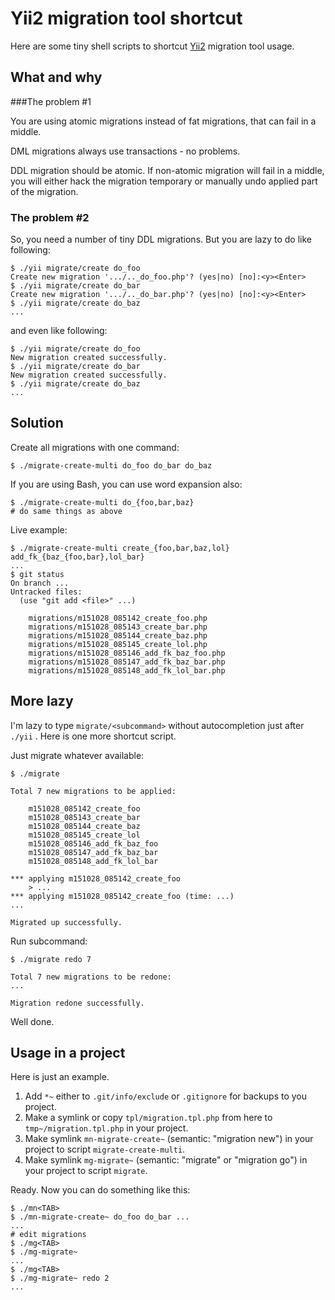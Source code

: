 Yii2 migration tool shortcut
============================

Here are some tiny shell scripts to shortcut [Yii2](https://github.com/yiisoft/yii2)
migration tool usage.

What and why
------------

###The problem #1

You are using atomic migrations instead of fat migrations, that can
fail in a middle.

DML migrations always use transactions - no problems.

DDL migration should be atomic. If non-atomic migration will fail
in a middle, you will either hack the migration temporary or manually
undo applied part of the migration.

### The problem #2

So, you need a number of tiny DDL migrations. But you are lazy to do
like following:

    $ ./yii migrate/create do_foo
    Create new migration '.../.._do_foo.php'? (yes|no) [no]:<y><Enter>
    $ ./yii migrate/create do_bar
    Create new migration '.../.._do_bar.php'? (yes|no) [no]:<y><Enter>
    $ ./yii migrate/create do_baz
    ...

and even like following:

    $ ./yii migrate/create do_foo
    New migration created successfully.
    $ ./yii migrate/create do_bar
    New migration created successfully.
    $ ./yii migrate/create do_baz
    ...

Solution
--------

Create all migrations with one command:

    $ ./migrate-create-multi do_foo do_bar do_baz

If you are using Bash, you can use word expansion also:

    $ ./migrate-create-multi do_{foo,bar,baz}
    # do same things as above

Live example:

    $ ./migrate-create-multi create_{foo,bar,baz,lol} add_fk_{baz_{foo,bar},lol_bar}
    ...
    $ git status
    On branch ...
    Untracked files:
      (use "git add <file>" ...)

        migrations/m151028_085142_create_foo.php
        migrations/m151028_085143_create_bar.php
        migrations/m151028_085144_create_baz.php
        migrations/m151028_085145_create_lol.php
        migrations/m151028_085146_add_fk_baz_foo.php
        migrations/m151028_085147_add_fk_baz_bar.php
        migrations/m151028_085148_add_fk_lol_bar.php

More lazy
---------

I'm lazy to type `migrate/<subcommand>` without autocompletion
just after `./yii` . Here is one more shortcut script.

Just migrate whatever available:

    $ ./migrate

    Total 7 new migrations to be applied:

        m151028_085142_create_foo
        m151028_085143_create_bar
        m151028_085144_create_baz
        m151028_085145_create_lol
        m151028_085146_add_fk_baz_foo
        m151028_085147_add_fk_baz_bar
        m151028_085148_add_fk_lol_bar

    *** applying m151028_085142_create_foo
        > ...
    *** applying m151028_085142_create_foo (time: ...)
    ...

    Migrated up successfully.

Run subcommand:

    $ ./migrate redo 7

    Total 7 new migrations to be redone:
    ...

    Migration redone successfully.

Well done.

Usage in a project
------------------

Here is just an example.

1.  Add `*~` either to `.git/info/exclude` or `.gitignore` for backups to you project.
2.  Make a symlink or copy `tpl/migration.tpl.php` from here to `tmp~/migration.tpl.php`
    in your project.
3.  Make symlink `mn-migrate-create~` (semantic: "migration new") in your project
    to script `migrate-create-multi`.
4.  Make symlink `mg-migrate~` (semantic: "migrate" or "migration go") in your project
    to script `migrate`.

Ready. Now you can do something like this:

    $ ./mn<TAB>
    $ ./mn-migrate-create~ do_foo do_bar ...
    ...
    # edit migrations
    $ ./mg<TAB>
    $ ./mg-migrate~
    ...
    $ ./mg<TAB>
    $ ./mg-migrate~ redo 2
    ...
